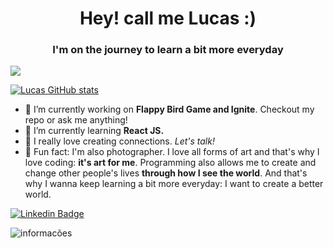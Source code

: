 <h1 align="center">Hey! call me Lucas :)</h1>
<h3 align="center">I'm on the journey to learn a bit more everyday</h3>

![](https://komarev.com/ghpvc/?username=lucasgmelo)

[![Lucas GitHub stats](https://github-readme-stats.vercel.app/api?username=lucasgmelo)](https://github.com/lucasgmelo/github-readme-stats)

- 🔭  I’m currently working on <b>Flappy Bird Game and Ignite</b>. Checkout my repo or ask me anything!
- 🌱  I’m currently learning <b>React JS.</b>
- 💬  I really love creating connections. <i>Let's talk!</i>
- 🤍  Fun fact: I'm also photographer. I love all forms of art and that's why I love coding: <b>it's art for me</b>. Programming also allows me to create and change other people's lives <b>through how I see the world</b>. And that's why I wanna keep learning a bit more everyday: I want to create a better world. 

[![Linkedin Badge](https://img.shields.io/badge/-Lucas_Melo-blue?style=flat-square&logo=Linkedin&logoColor=white&link=https://www.linkedin.com/in/lucasgmeloo/)](https://www.linkedin.com/in/lucasgmeloo/) 

<p><img align="center" src="https://github-readme-stats.vercel.app/api/top-langs?username=lucasgmelo&show_icons=true&locale=en&layout=compact" alt="informacões" /></p>
